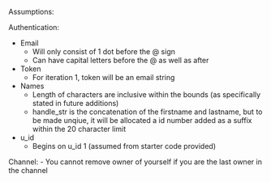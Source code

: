 
Assumptions: 

Authentication:
- Email
    - Will only consist of 1 dot before the @ sign
    - Can have capital letters before the @ as well as after
- Token
    - For iteration 1, token will be an email string
- Names
    - Length of characters are inclusive within the bounds (as specifically stated in future additions)
    - handle_str is the concatenation of the firstname and lastname, but to be made unqiue, it will be allocated a id number added as a suffix within the 20 character limit
- u_id
    - Begins on u_id 1 (assumed from starter code provided)

Channel:
    - You cannot remove owner of yourself if you are the last owner in the channel
